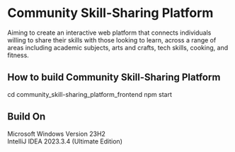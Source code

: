 # Community Skill-Sharing Platform 
Aiming to create an interactive web platform that connects individuals willing to share their skills with those looking to learn, across a range of areas including academic subjects, arts and crafts, tech skills, cooking, and fitness.

## How to build Community Skill-Sharing Platform
cd community_skill-sharing_platform_frontend
npm start

## Build On
Microsoft Windows Version 23H2 <br/>
IntelliJ IDEA 2023.3.4 (Ultimate Edition)
